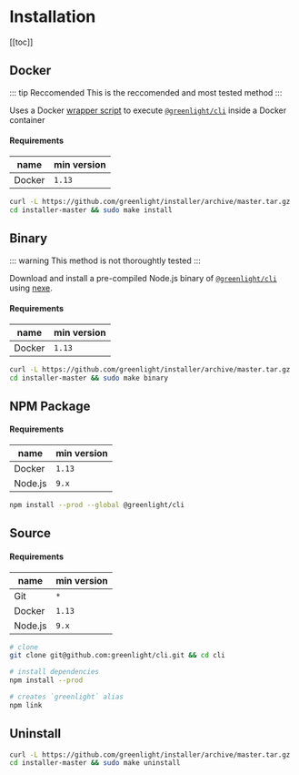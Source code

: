 # Installation

[[toc]]

## Docker

::: tip Reccomended
This is the reccomended and most tested method
:::

Uses a Docker [wrapper script][wrapper] to execute [`@greenlight/cli`][cli] inside a Docker container 

#### Requirements

name   | min version
------ | -----------
Docker | `1.13`     

```bash
curl -L https://github.com/greenlight/installer/archive/master.tar.gz | tar xvz
cd installer-master && sudo make install
```

## Binary

::: warning
This method is not thoroughtly tested
:::

Download and install a pre-compiled Node.js binary of [`@greenlight/cli`][cli] using [nexe][].

#### Requirements

name   | min version
------ | -----------
Docker | `1.13`     

```bash
curl -L https://github.com/greenlight/installer/archive/master.tar.gz | tar xvz
cd installer-master && sudo make binary
```

## NPM Package

#### Requirements

name    | min version
------- | -----------
Docker  | `1.13`     
Node.js | `9.x`      

```bash
npm install --prod --global @greenlight/cli
```

## Source

#### Requirements

name    | min version
------- | -----------
Git     | `*`        
Docker  | `1.13`     
Node.js | `9.x`      

```bash
# clone 
git clone git@github.com:greenlight/cli.git && cd cli

# install dependencies
npm install --prod

# creates `greenlight` alias
npm link 
```

## Uninstall

```bash
curl -L https://github.com/greenlight/installer/archive/master.tar.gz | tar xvz
cd installer-master && sudo make uninstall
```


[wrapper]: https://github.com/greenlight/installer/blob/master/wrapper

[cli]: https://www.npmjs.com/package/@greenlight/cli

[nexe]: https://github.com/nexe/nexe
